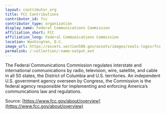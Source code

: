 ```yaml
---
layout: contributor_org
title: FCC Contributions
contributor_id: fcc
contributor_type: organization
display_name: Federal Communications Commission
affiliation_short: FCC
affiliation_long: Federal Communications Commission
location: Washington, D.C.
image_url: https://assets.section508.gov/assets/images/seals-logos/fcc.jpg
permalink: /:collection/:name:output_ext
---
```

The Federal Communications Commission regulates interstate and international communications by radio, television, wire, satellite, and cable in all 50 states, the District of Columbia and U.S. territories. An independent U.S. government agency overseen by Congress, the Commission is the federal agency responsible for implementing and enforcing America’s communications law and regulations.

Source: [https://www.fcc.gov/about/overview](https://www.fcc.gov/about/overview)